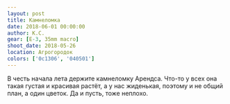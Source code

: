 ```yaml
---
layout: post
title: Камнеломка
date: 2018-06-01 00:00:00
author: К.С.
gear: [E-3, 35mm macro]
shoot_date: 2018-05-26
location: Агрогородок
colors: ['0c1306', '040501']
---
```

В честь начала лета держите камнеломку Арендса. Что-то у всех она такая густая и красивая растёт, а у нас жиденькая, поэтому и не общий план, а один цветок. Да и пусть, тоже неплохо.
